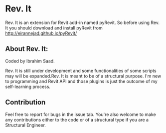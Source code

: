 Rev. It
===

Rev. It is an extension for Revit add-in named pyRevit. So before using Rev. It you should download and install pyRevit from http://eirannejad.github.io/pyRevit/

About Rev. It:
---

Coded by Ibrahim Saad.

Rev. It is still under development and some functionalities of some scripts may will be expanded.Rev. It is meant to be of a structural purpose. I'm new to programming and Revit API and those plugins is just the outcome of my self-learning process.


Contribution
---

Feel free to report for bugs in the issue tab.
You're also welcome to make any contributions either to the code or of a structural type if you are a Structural Engineer.
